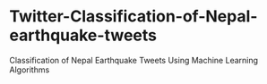 # Twitter-Classification-of-Nepal-earthquake-tweets
Classification of Nepal Earthquake Tweets Using Machine Learning Algorithms
